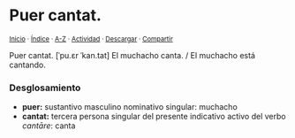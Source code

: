 # Puer cantat.
<sup>[Inicio](../../../../index.md) · [Índice](../../../../indices/frases-latinas.md) · [A-Z](../../../../indices/alfabetico.md) · [Actividad](../../../../indices/actividad.md) · <a href="../../../../contenido/p/u/e/puer-cantat.html" download="jucardus-puer-cantat.html">Descargar</a> · [Compartir](https://x.com/intent/tweet?text=%C2%ABPuer%20cantat.%C2%BB%20entre%20las%20Frases%20latinas%2C%20con%20desglosamiento%2C%20traducci%C3%B3n%20y%20notas.%0A%E2%86%92%20https%3A%2F%2Fjucardus.github.io%2Fcontenido%2Fp%2Fu%2Fe%2Fpuer-cantat.html%0A%0A%23frss_ltns_jucardus%0A%40jucardus)</sup>

Puer cantat. [ˈpu.ɛr ˈkan.tat] El muchacho canta. / El muchacho está cantando.

### Desglosamiento

* **puer:** sustantivo masculino nominativo singular: muchacho
* **cantat:** tercera persona singular del presente indicativo activo del verbo _cantāre_: canta
